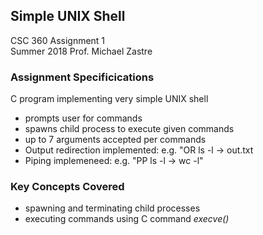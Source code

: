 ## Simple UNIX Shell

CSC 360 Assignment 1 <br />
Summer 2018
Prof. Michael Zastre

### Assignment Specificications

C program implementing very simple UNIX shell
- prompts user for commands
- spawns child process to execute given commands
- up to 7 arguments accepted per commands
- Output redirection implemented: e.g. "OR ls -l -> out.txt
- Piping implemeneed: e.g. "PP ls -l -> wc -l"

### Key Concepts Covered
- spawning and terminating child processes
- executing commands using C command *execve()*

